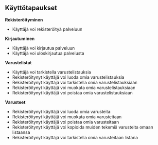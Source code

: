 ## Käyttötapaukset

**Rekisteröityminen**

+ Käyttäjä voi rekisteröityä palveluun

**Kirjautuminen**

+ Käyttäjä voi kirjautua palveluun
+ Käyttäjä voi uloskirjautua palvelusta

**Varustelistat**

+ Käyttäjä voi tarkistella varustelistauksia
+ Rekisteröitynyt käyttäjä voi luoda omia varustelistauksia
+ Rekisteröitynyt käyttäjä voi tarkistella omia varustelistauksiaan
+ Rekisteröitynyt käyttäjä voi muokata omia varustelistauksiaan
+ Rekisteröitynyt käyttäjä voi poistaa omia varustelistauksiaan

**Varusteet**

+ Rekisteröitynyt käyttäjä voi luoda omia varusteita
+ Rekisteröitynyt käyttäjä voi muokata omia varusteitaan
+ Rekisteröitynyt käyttäjä voi poistaa omia varusteitaan
+ Rekisteröitynyt käyttäjä voi kopioida muiden tekemiä varusteita omaan listaansa
+ Rekisteröitynyt käyttäjä voi tarkistella omia varusteitaan listana

